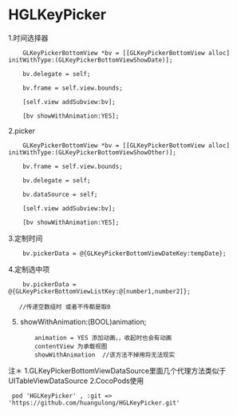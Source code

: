# HGLKeyPicker

1.时间选择器

        GLKeyPickerBottomView *bv = [[GLKeyPickerBottomView alloc] initWithType:(GLKeyPickerBottomViewShowDate)];
        
        bv.delegate = self;
        
        bv.frame = self.view.bounds;
        
        [self.view addSubview:bv];
        
        [bv showWithAnimation:YES];
        
2.picker

        GLKeyPickerBottomView *bv = [[GLKeyPickerBottomView alloc] initWithType:(GLKeyPickerBottomViewShowOther)];
        
        bv.frame = self.view.bounds;
        
        bv.delegate = self;
        
        bv.dataSource = self;
        
        [self.view addSubview:bv];
        
        [bv showWithAnimation:YES];
        
3.定制时间      

        bv.pickerData = @{GLKeyPickerBottomViewDateKey:tempDate};


4.定制选中项    

        bv.pickerData = @{GLKeyPickerBottomViewListKey:@[number1,number2]}; 

       //传递空数组时 或者不传都是取0

5. showWithAnimation:(BOOL)animation;


           animation = YES 添加动画，，收起时也会有动画
           contentView 为承载视图
           showWithAnimation  //该方法不掉用将无法现实
  
  
注＊ 1.GLKeyPickerBottomViewDataSource里面几个代理方法类似于 UITableViewDataSource
     2.CocoPods使用

     pod 'HGLKeyPicker' , :git => 'https://github.com/huangulong/HGLKeyPicker.git'
